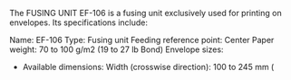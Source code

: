 The FUSING UNIT EF-106 is a fusing unit exclusively used for printing on envelopes. Its specifications include:

Name: EF-106
Type: Fusing unit
Feeding reference point: Center
Paper weight: 70 to 100 g/m2 (19 to 27 lb Bond)
Envelope sizes:
- Available dimensions: Width (crosswise direction): 100 to 245 mm (